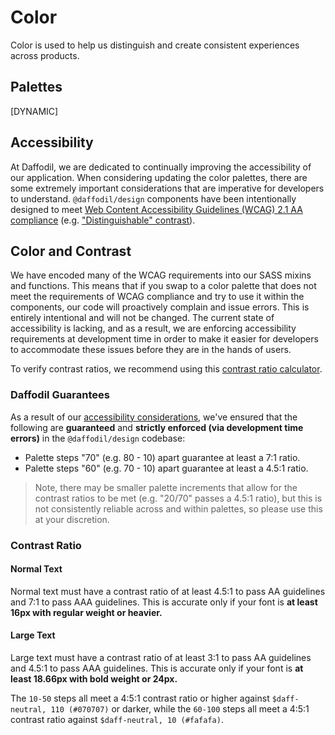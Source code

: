 # Color
Color is used to help us distinguish and create consistent experiences across products.

## Palettes
[DYNAMIC]

## Accessibility
At Daffodil, we are dedicated to continually improving the accessibility of our application. When considering updating the color palettes, there are some extremely important considerations that are imperative for developers to understand. `@daffodil/design` components have been intentionally designed to meet [Web Content Accessibility Guidelines (WCAG) 2.1 AA compliance](https://www.w3.org/TR/WCAG21) (e.g. ["Distinguishable" contrast](https://www.w3.org/TR/WCAG21/#distinguishable)).

## Color and Contrast
We have encoded many of the WCAG requirements into our SASS mixins and functions. This means that if you swap to a color palette that does not meet the requirements of WCAG compliance and try to use it within the components, our code will proactively complain and issue errors. This is entirely intentional and will not be changed. The current state of accessibility is lacking, and as a result, we are enforcing accessibility requirements at development time in order to make it easier for developers to accommodate these issues before they are in the hands of users.

To verify contrast ratios, we recommend using this [contrast ratio calculator](https://contrast-ratio.com/).

### Daffodil Guarantees
As a result of our [accessibility considerations](./accessibility#color-and-contrast), we've ensured that the following are **guaranteed** and **strictly enforced (via development time errors)** in the `@daffodil/design` codebase:

* Palette steps "70" (e.g. 80 - 10) apart guarantee at least a 7:1 ratio.
* Palette steps "60" (e.g. 70 - 10) apart guarantee at least a 4.5:1 ratio.

> Note, there may be smaller palette increments that allow for the contrast ratios to be met (e.g. "20/70" passes a 4.5:1 ratio), but this is not consistently reliable across and within palettes, so please use this at your discretion.

### Contrast Ratio

#### Normal Text
Normal text must have a contrast ratio of at least 4.5:1 to pass AA guidelines and 7:1 to pass AAA guidelines. This is accurate only if your font is **at least 16px with regular weight or heavier.**

#### Large Text
Large text must have a contrast ratio of at least 3:1 to pass AA guidelines and 4.5:1 to pass AAA guidelines. This is accurate only if your font is **at least 18.66px with bold weight or 24px.**

The `10-50` steps all meet a 4:5:1 contrast ratio or higher against `$daff-neutral, 110 (#070707)` or darker, while the `60-100` steps all meet a 4:5:1 contrast ratio against `$daff-neutral, 10 (#fafafa)`.

